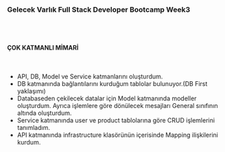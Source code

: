 ### Gelecek Varlık Full Stack Developer Bootcamp **Week3**

<br>
<br>

#### ÇOK KATMANLI MİMARİ
<br>
<ul>
  <li>API, DB, Model ve Service katmanlarını oluşturdum. </li>
  <li>DB katmanında bağlantılarını kurduğum tablolar bulunuyor.(DB First yaklaşımı)</li>
  <li>Databaseden çekilecek datalar için Model katmanında modeller oluşturdum. Ayrıca işlemlere göre dönülecek mesajları General sınıfının altında oluşturdum.</li>
  <li>Service katmanında user ve product tablolarına göre CRUD işlemlerini tanımladım. </li>
  <li>API katmanında infrastructure klasörünün içerisinde Mapping ilişkilerini kurdum. </li>
</ul>